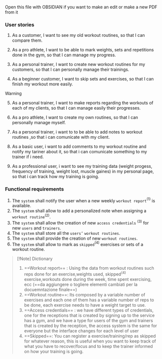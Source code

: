 Open this file with OBSIDIAN if you want to make an edit or make a new PDF from it
### User stories
1. As a customer, I want to see my old workout routines, so that I can compare them.

2. As a pro athlete, I want to be able to mark weights, sets and repetitions done in the gym, so that I can manage my progress.
    

  

3. As a personal trainer, I want to create new workout routines for my customers, so that I can personally manage their trainings.
    

  

4. As a beginner customer, I want to skip sets and exercises, so that I can finish my workout more easily.
    

  
  
> [!Warning]
5. As a personal trainer, I want to make reports regarding the workouts of each of my clients, so that I can manage easily their progresses.

  
  

6. As a pro athlete, I want to create my own routines, so that I can personally manage myself.

7. As a personal trainer, i want to to be able to add notes to workout routines ,so that i can comunicate with my client.

8. As a basic user, i want to add comments to my workout routine and notify my tariner about it, so that i can comunicate something to my trainer if i need.
9. As a professional user, i want to see my training data (weight progess, frequency of training, weight lost, muscle gaines) in my personal page, so that i can track how my training is going.


### Functional requirements 
1. The `system` shall notify the user when a new weekly `workout report`$^{(1)}$ is available.
2. The `system` shall allow to add a personalized note when assigning a `workout routine`$^{(2)}$.
3. The `system` shall allow the creation of new `access credentials` $^{(3)}$ for new `users` and `trainers`.
4. The `system` shall store all the `users’` `workout routines`.
5. The `system` shall provide the creation of new `workout routines`.
6. The `system` shall allow to mark as `skipped`$^{(4)}$ exercises or sets of a workout routine.


> [!Note] Dictionary
> 1.  ==Workout report== : Using the data from workout routines such reps done for an exercise,weights used, skipped$^{(4)}$ exercise,workouts done during the week, time spent exercising, ecc (==da aggiungere o togliere elementi cambiati per la docuemntazione finale==)
> 2. ==Workout routine==: Its composed by a variable number of exercises and each one of them has a variable number of reps to be done, each exercise needs to have a weight target to use.
> 3. ==Access credentials== : we have different types of credentials, one for the receptions that is created by signing up to the service has a gym, and we have a type for users of the gym and trainers that is created by the reception, the access system is the same for everyone but the interface changes for each level of user
> 4. ==Skipped==: You can register a exercise/training/rep as skipped for whatever reason, this is useful when you want to keep track of what you have to recover/focus and to keep the trainer informed on how your training is going.



